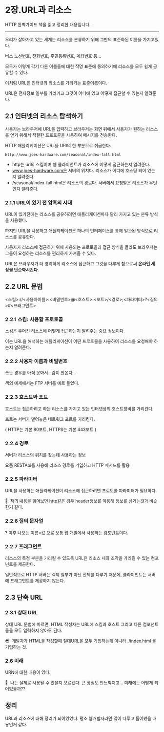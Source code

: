 # 2장.URL과 리소스

HTTP 완벽가이드 책을 읽고 정리한 내용입니다.

---

우리가 살아가고 있는 세계는 리소스를 분류하기 위해 그만의 표준화된 이름을 가지고있다.

버스 노선번호, 전화번호, 주민등록번호, 계좌번호 등...

모두가 이렇게 각기 다른 이름들에 대한 작명 표준에 동의하기에 리소스를 모두 쉽게 공유할 수 있다.

이처럼 URL은 인터넷의 리소스를 가리키는 표준이름이다.

URL은 전자정보 일부를 가리키고 그것이 어디에 있고 어떻게 접근할 수 있는지 알려준다.

## 2.1 인터넷의 리소스 탐색하기

사용자는 브라우저에 URL을 입력하고 브라우저는 화면 뒤에서 사용자가 원하는 리소스를 얻기 위해서 적절한 프로토콜을 사용하여 메시지를 전송한다.

HTTP 애플리케이션은 URL을 URI의 한 부분으로 취급한다.

```
http://www.joes-hardware.com/seasonal/index-fall.html
```

- http는 url의 스킴이며 웹 클라이언트가 리소스에 어떻게 접근하는지 알려준다.
- www.joes-hardware.com은 서버의 위치다. 리소스가 어디에 호스팅 되어 있는지 알려준다.
- /seasonal/index-fall.html은 리소스의 경로다. 서버에서 요청받은 리소스가 무엇인지 알려준다.

### 2.1.1 URL이 있기 전 암흑의 시대

URL이 있기전에는 리소스를 공유하려면 애플리케이션마다 달리 가지고 있는 분류 방식을 사용했다.

하지만 URL을 사용하고 애플리케이션은 하나의 인터페이스를 통해 일관된 방식으로 리소스를 공유한다.

사용자가 리소스에 접근하기 위해 사용되는 프로토콜과 접근 방식을 몰라도 브라우저는 그들이 요청하는 리소스를 편리하게 가져올 수 있다.

URL은 브라우저가 더 영리하게 리소스에 접근하고 그것을 다루게 함으로써 **온라인 세상을 단순화시킨다.**

## 2.2 URL 문법

<스킴>://<사용자이름>:<비밀번호>@<호스트>:<포트>/<경로>;<파라미터>?<질의>#<프래그먼트>

### 2.2.1 스킴: 사용할 프로토콜

스킴은 주어진 리소스에 어떻게 접근하는지 알려주는 중요 정보이다.

이는 URL을 해석하는 애플리케이션이 어떤 프로토콜을 사용하여 리소스를 요청해야 하는지 알려준다.

### 2.2.2 사용자 이름과 비밀번호

쓰는 경우를 아직 못봐서.. 감이 안온다..

책의 예제에서는 FTP 서버를 예로 들었다.

### 2.2.3 호스트와 포트

호스트는 접근하려고 하는 리소스를 가지고 있는 인터넷상의 호스트장비를 가리킨다.

포트는 서버가 열어놓은 네트워크 포트를 가리킨다.

( HTTP는 기본 80포트, HTTPS는 기본 443포트 )

### 2.2.4 경로

서버가 리소스의 위치를 찾는데 사용하는 정보

요즘 RESTApi를 사용해 리소스 경로를 기입하고 HTTP 메서드를 활용

### 2.2.5 파라미터

URL을 사용하는 애플리케이션이 리소스에 접근하려면 프로토콜 파라미터가 필요하다.

🤔  책의 내용을 읽어보면 http같은 경우 header정보를 이용해 정보를 넘기는것과 비슷한거 같다.

### 2.2.6 질의 문자열

? 이후 나오는 이름=값 으로 보통 웹 개발에서 사용하는 컴포넌트이다.

### 2.2.7 프래그먼트

리소스의 특정 부분을 가리킬 수 있도록 URL은 리소스 내의 조각을 가리킬 수 있는 컴포넌트를 제공한다.

일반적으로 HTTP 서버는 객체 일부가 아닌 전체를 다루기 때문에, 클라이언트는 서버에 프래그먼트를 제공하지 않는다.

## 2.3 단축 URL

### 2.3.1 상대 URL

상대 URL 문법에 따르면, HTML 작성자는 URL에 스킴과 호스트 그리고 다른 컴포넌트들을 모두 입력하지 않아도 된다.

😎  개발자가 HTML을 작성할때 절대URL을 모두 기입하는게 아니라 ./index.html 을 기입하는 것.

### 2.6 미래

URN에 대한 내용이 있다.

🤔  나는 실제로 사용될 수 있을지 모르겠다. 큰 장점도 안느껴지고... 미래에는 어떻게 되어있을까??

## 정리

URL과 리소스에 대해 정리가 되어있었다. 평소 웹개발자라면 많이 다루고 들어봤을 내용인거 같다.
